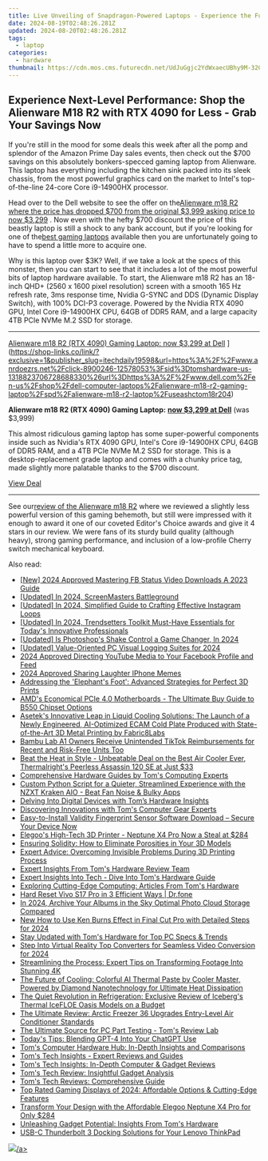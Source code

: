 ```yaml
---
title: Live Unveiling of Snapdragon-Powered Laptops - Experience the Future with Copilot+
date: 2024-08-19T02:48:26.281Z
updated: 2024-08-20T02:48:26.281Z
tags:
  - laptop
categories:
  - hardware
thumbnail: https://cdn.mos.cms.futurecdn.net/UdJuGgjc2YdWxaecUBhy9M-320-80.jpg
---
```


## Experience Next-Level Performance: Shop the Alienware M18 R2 with RTX 4090 for Less - Grab Your Savings Now

If you're still in the mood for some deals this week after all the pomp and splendor of the Amazon Prime Day sales events, then check out the $700 savings on this absolutely bonkers-specced gaming laptop from Alienware. This laptop has everything including the kitchen sink packed into its sleek chassis, from the most powerful graphics card on the market to Intel's top-of-the-line 24-core Core i9-14900HX processor.

 Head over to the Dell website to see the offer on the[Alienware m18 R2 where the price has dropped $700 from the original $3,999 asking price to now $3,299](https://shop-links.co/link/?exclusive=1&publisher_slug=itechdaily19598&url=https%3A%2F%2Fwww.anrdoezrs.net%2Fclick-8900246-12578053%3Fsid%3Dtomshardware-us-9689402708627119496%26url%3Dhttps%3A%2F%2Fwww.dell.com%2Fen-us%2Fshop%2Fdell-computer-laptops%2Falienware-m18-r2-gaming-laptop%2Fspd%2Falienware-m18-r2-laptop%2Fuseashctom18r204) . Now even with the hefty $700 discount the price of this beastly laptop is still a shock to any bank account, but if you're looking for one of the[best gaming laptops](https://tools.techidaily.com) available then you are unfortunately going to have to spend a little more to acquire one.

 Why is this laptop over $3K? Well, if we take a look at the specs of this monster, then you can start to see that it includes a lot of the most powerful bits of laptop hardware available. To start, the Alienware m18 R2 has an 18-inch QHD+ (2560 x 1600 pixel resolution) screen with a smooth 165 Hz refresh rate, 3ms response time, Nvidia G-SYNC and DDS (Dynamic Display Switch), with 100% DCI-P3 coverage. Powered by the Nvidia RTX 4090 GPU, Intel Core i9-14900HX CPU, 64GB of DDR5 RAM, and a large capacity 4TB PCIe NVMe M.2 SSD for storage.

---

[Alienware m18 R2 (RTX 4090) Gaming Laptop: now $3,299 at Dell](https://cdn.mos.cms.futurecdn.net/xywfs6xvogH7esZQiGZa6L-200-100.png "Alienware m18 R2 (RTX 4090) Gaming Laptop: now $3,299 at Dell") ](https://shop-links.co/link/?exclusive=1&publisher_slug=itechdaily19598&url=https%3A%2F%2Fwww.anrdoezrs.net%2Fclick-8900246-12578053%3Fsid%3Dtomshardware-us-1318823706728688330%26url%3Dhttps%3A%2F%2Fwww.dell.com%2Fen-us%2Fshop%2Fdell-computer-laptops%2Falienware-m18-r2-gaming-laptop%2Fspd%2Falienware-m18-r2-laptop%2Fuseashctom18r204)

**Alienware m18 R2 (RTX 4090) Gaming Laptop:** [**now $3,299 at Dell**](https://shop-links.co/link/?exclusive=1&publisher_slug=itechdaily19598&url=https%3A%2F%2Fwww.anrdoezrs.net%2Fclick-8900246-12578053%3Fsid%3Dtomshardware-us-9739848733138620684%26url%3Dhttps%3A%2F%2Fwww.dell.com%2Fen-us%2Fshop%2Fdell-computer-laptops%2Falienware-m18-r2-gaming-laptop%2Fspd%2Falienware-m18-r2-laptop%2Fuseashctom18r204) (was $3,999)  
  
 This almost ridiculous gaming laptop has some super-powerful components inside such as Nvidia's RTX 4090 GPU, Intel's Core i9-14900HX CPU, 64GB of DDR5 RAM, and a 4TB PCIe NVMe M.2 SSD for storage. This is a desktop-replacement grade laptop and comes with a chunky price tag, made slightly more palatable thanks to the $700 discount.  

[View Deal](https://shop-links.co/link/?exclusive=1&publisher_slug=itechdaily19598&url=https%3A%2F%2Fwww.anrdoezrs.net%2Fclick-8900246-12578053%3Fsid%3Dtomshardware-us-1318823706728688330%26url%3Dhttps%3A%2F%2Fwww.dell.com%2Fen-us%2Fshop%2Fdell-computer-laptops%2Falienware-m18-r2-gaming-laptop%2Fspd%2Falienware-m18-r2-laptop%2Fuseashctom18r204)

---

 See our[review of the Alienware m18 R2](https://tools.techidaily.com) where we reviewed a slightly less powerful version of this gaming behemoth, but still were impressed with it enough to award it one of our coveted Editor's Choice awards and give it 4 stars in our review. We were fans of its sturdy build quality (although heavy), strong gaming performance, and inclusion of a low-profile Cherry switch mechanical keyboard.

<ins class="adsbygoogle"
     style="display:block"
     data-ad-format="autorelaxed"
     data-ad-client="ca-pub-7571918770474297"
     data-ad-slot="1223367746"></ins>



<ins class="adsbygoogle"
     style="display:block"
     data-ad-client="ca-pub-7571918770474297"
     data-ad-slot="8358498916"
     data-ad-format="auto"
     data-full-width-responsive="true"></ins>

<span class="atpl-alsoreadstyle">Also read:</span>
<div><ul>
<li><a href="https://facebook-videos.techidaily.com/new-2024-approved-mastering-fb-status-video-downloads-a-2023-guide/"><u>[New] 2024 Approved  Mastering FB Status Video Downloads  A 2023 Guide</u></a></li>
<li><a href="https://screen-video-capture.techidaily.com/updated-in-2024-screenmasters-battleground/"><u>[Updated] In 2024, ScreenMasters Battleground</u></a></li>
<li><a href="https://instagram-video-files.techidaily.com/updated-in-2024-simplified-guide-to-crafting-effective-instagram-loops/"><u>[Updated] In 2024, Simplified Guide to Crafting Effective Instagram Loops</u></a></li>
<li><a href="https://facebook-video-content.techidaily.com/updated-in-2024-trendsetters-toolkit-must-have-essentials-for-todays-innovative-professionals/"><u>[Updated] In 2024, Trendsetters Toolkit  Must-Have Essentials for Today's Innovative Professionals</u></a></li>
<li><a href="https://fox-info.techidaily.com/updated-is-photoshops-shake-control-a-game-changer-in-2024/"><u>[Updated] Is Photoshop's Shake Control a Game Changer, In 2024</u></a></li>
<li><a href="https://on-screen-recording.techidaily.com/updated-value-oriented-pc-visual-logging-suites-for-2024/"><u>[Updated] Value-Oriented PC Visual Logging Suites for 2024</u></a></li>
<li><a href="https://facebook-videos.techidaily.com/2024-approved-directing-youtube-media-to-your-facebook-profile-and-feed/"><u>2024 Approved  Directing YouTube Media to Your Facebook Profile and Feed</u></a></li>
<li><a href="https://extra-skills.techidaily.com/2024-approved-sharing-laughter-iphone-memes/"><u>2024 Approved  Sharing Laughter  IPhone Memes</u></a></li>
<li><a href="https://hardware-tips.techidaily.com/addressing-the-elephants-foot-advanced-strategies-for-perfect-3d-prints/"><u>Addressing the 'Elephant's Foot': Advanced Strategies for Perfect 3D Prints</u></a></li>
<li><a href="https://hardware-tips.techidaily.com/amds-economical-pcie-40-motherboards-the-ultimate-buy-guide-to-b550-chipset-options/"><u>AMD's Economical PCIe 4.0 Motherboards - The Ultimate Buy Guide to B550 Chipset Options</u></a></li>
<li><a href="https://hardware-tips.techidaily.com/aseteks-innovative-leap-in-liquid-cooling-solutions-the-launch-of-a-newly-engineered-ai-optimized-ecam-cold-plate-produced-with-state-of-the-art-3d-metal-pr12/"><u>Asetek's Innovative Leap in Liquid Cooling Solutions: The Launch of a Newly Engineered, AI-Optimized ECAM Cold Plate Produced with State-of-the-Art 3D Metal Printing by Fabric8Labs</u></a></li>
<li><a href="https://hardware-tips.techidaily.com/bambu-lab-a1-owners-receive-unintended-tiktok-reimbursements-for-recent-and-risk-free-units-too/"><u>Bambu Lab A1 Owners Receive Unintended TikTok Reimbursements for Recent and Risk-Free Units Too</u></a></li>
<li><a href="https://hardware-tips.techidaily.com/1723175727359-beat-the-heat-in-style-unbeatable-deal-on-the-best-air-cooler-ever-thermalrights-peerless-assassin-120-se-at-just-33/"><u>Beat the Heat in Style - Unbeatable Deal on the Best Air Cooler Ever, Thermalright's Peerless Assassin 120 SE at Just $33</u></a></li>
<li><a href="https://hardware-tips.techidaily.com/comprehensive-hardware-guides-by-toms-computing-experts/"><u>Comprehensive Hardware Guides by Tom's Computing Experts</u></a></li>
<li><a href="https://hardware-tips.techidaily.com/custom-python-script-for-a-quieter-streamlined-experience-with-the-nzxt-kraken-aio-beat-fan-noise-and-bulky-apps/"><u>Custom Python Script for a Quieter, Streamlined Experience with the NZXT Kraken AIO - Beat Fan Noise & Bulky Apps</u></a></li>
<li><a href="https://hardware-tips.techidaily.com/delving-into-digital-devices-with-toms-hardware-insights/"><u>Delving Into Digital Devices with Tom’s Hardware Insights</u></a></li>
<li><a href="https://hardware-tips.techidaily.com/discovering-innovations-with-toms-computer-gear-experts/"><u>Discovering Innovations with Tom's Computer Gear Experts</u></a></li>
<li><a href="https://driver-download.techidaily.com/1722971337527-easy-to-install-validity-fingerprint-sensor-software-download-secure-your-device-now/"><u>Easy-to-Install Validity Fingerprint Sensor Software Download – Secure Your Device Now</u></a></li>
<li><a href="https://hardware-tips.techidaily.com/elegoos-high-tech-3d-printer-neptune-x4-pro-now-a-steal-at-284/"><u>Elegoo's High-Tech 3D Printer - Neptune X4 Pro Now a Steal at $284</u></a></li>
<li><a href="https://hardware-tips.techidaily.com/ensuring-solidity-how-to-eliminate-porosities-in-your-3d-models/"><u>Ensuring Solidity: How to Eliminate Porosities in Your 3D Models</u></a></li>
<li><a href="https://hardware-tips.techidaily.com/expert-advice-overcoming-invisible-problems-during-3d-printing-process/"><u>Expert Advice: Overcoming Invisible Problems During 3D Printing Process</u></a></li>
<li><a href="https://hardware-tips.techidaily.com/expert-insights-from-toms-hardware-review-team/"><u>Expert Insights From Tom's Hardware Review Team</u></a></li>
<li><a href="https://hardware-tips.techidaily.com/expert-insights-into-tech-dive-into-toms-hardware-guide/"><u>Expert Insights Into Tech - Dive Into Tom's Hardware Guide</u></a></li>
<li><a href="https://hardware-tips.techidaily.com/exploring-cutting-edge-computing-articles-from-toms-hardware/"><u>Exploring Cutting-Edge Computing: Articles From Tom's Hardware</u></a></li>
<li><a href="https://techidaily.com/hard-reset-vivo-s17-pro-in-3-efficient-ways-drfone-by-drfone-reset-android-reset-android/"><u>Hard Reset Vivo S17 Pro in 3 Efficient Ways | Dr.fone</u></a></li>
<li><a href="https://extra-resources.techidaily.com/in-2024-archive-your-albums-in-the-sky-optimal-photo-cloud-storage-compared/"><u>In 2024, Archive Your Albums in the Sky  Optimal Photo Cloud Storage Compared</u></a></li>
<li><a href="https://ai-video-tools.techidaily.com/new-how-to-use-ken-burns-effect-in-final-cut-pro-with-detailed-steps-for-2024/"><u>New How to Use Ken Burns Effect in Final Cut Pro with Detailed Steps for 2024</u></a></li>
<li><a href="https://hardware-tips.techidaily.com/stay-updated-with-toms-hardware-for-top-pc-specs-and-trends/"><u>Stay Updated with Tom's Hardware for Top PC Specs & Trends</u></a></li>
<li><a href="https://ai-video-apps.techidaily.com/step-into-virtual-reality-top-converters-for-seamless-video-conversion-for-2024/"><u>Step Into Virtual Reality Top Converters for Seamless Video Conversion for 2024</u></a></li>
<li><a href="https://media-tips.techidaily.com/streamlining-the-process-expert-tips-on-transforming-footage-into-stunning-4k/"><u>Streamlining the Process: Expert Tips on Transforming Footage Into Stunning 4K</u></a></li>
<li><a href="https://hardware-tips.techidaily.com/the-future-of-cooling-colorful-ai-thermal-paste-by-cooler-master-powered-by-diamond-nanotechnology-for-ultimate-heat-dissipation/"><u>The Future of Cooling: Colorful AI Thermal Paste by Cooler Master, Powered by Diamond Nanotechnology for Ultimate Heat Dissipation</u></a></li>
<li><a href="https://hardware-tips.techidaily.com/the-quiet-revolution-in-refrigeration-exclusive-review-of-icebergs-thermal-icefloe-oasis-models-on-a-budget/"><u>The Quiet Revolution in Refrigeration: Exclusive Review of Iceberg's Thermal IceFLOE Oasis Models on a Budget</u></a></li>
<li><a href="https://hardware-tips.techidaily.com/the-ultimate-review-arctic-freezer-36-upgrades-entry-level-air-conditioner-standards/"><u>The Ultimate Review: Arctic Freezer 36 Upgrades Entry-Level Air Conditioner Standards</u></a></li>
<li><a href="https://hardware-tips.techidaily.com/the-ultimate-source-for-pc-part-testing-toms-review-lab/"><u>The Ultimate Source for PC Part Testing - Tom's Review Lab</u></a></li>
<li><a href="https://tech-hub.techidaily.com/todays-tips-blending-gpt-4-into-your-chatgpt-use/"><u>Today's Tips: Blending GPT-4 Into Your ChatGPT Use</u></a></li>
<li><a href="https://hardware-tips.techidaily.com/toms-computer-hardware-hub-in-depth-insights-and-comparisons/"><u>Tom's Computer Hardware Hub: In-Depth Insights and Comparisons</u></a></li>
<li><a href="https://hardware-tips.techidaily.com/toms-tech-insights-expert-reviews-and-guides/"><u>Tom's Tech Insights - Expert Reviews and Guides</u></a></li>
<li><a href="https://hardware-tips.techidaily.com/toms-tech-insights-in-depth-computer-and-gadget-reviews/"><u>Tom's Tech Insights: In-Depth Computer & Gadget Reviews</u></a></li>
<li><a href="https://hardware-tips.techidaily.com/toms-tech-review-insightful-gadget-analysis/"><u>Tom's Tech Review: Insightful Gadget Analysis</u></a></li>
<li><a href="https://hardware-tips.techidaily.com/toms-tech-reviews-comprehensive-guide/"><u>Tom's Tech Reviews: Comprehensive Guide</u></a></li>
<li><a href="https://hardware-tips.techidaily.com/top-rated-gaming-displays-of-2024-affordable-options-and-cutting-edge-features/"><u>Top Rated Gaming Displays of 2024: Affordable Options & Cutting-Edge Features</u></a></li>
<li><a href="https://hardware-tips.techidaily.com/1723125145273-transform-your-design-with-the-affordable-elegoo-neptune-x4-pro-for-only-284/"><u>Transform Your Design with the Affordable Elegoo Neptune X4 Pro for Only $284</u></a></li>
<li><a href="https://hardware-tips.techidaily.com/unleashing-gadget-potential-insights-from-toms-hardware/"><u>Unleashing Gadget Potential: Insights From Tom's Hardware</u></a></li>
<li><a href="https://win-dash.techidaily.com/usb-c-thunderbolt-3-docking-solutions-for-your-lenovo-thinkpad/"><u>USB-C Thunderbolt 3 Docking Solutions for Your Lenovo ThinkPad</u></a></li>
</ul></div>

<!-- affiliate ads begin -->
<a href="https://store.nero.com/order/checkout.php?PRODS=4729507&QTY=1&AFFILIATE=108875&CART=1"><img src="https://www.nero.com/nero-com-wAssets/img/banners/2023/TIU/Nero_TuneItUp_Screen_2.webp" border="0">/a>
<!-- affiliate ads end -->